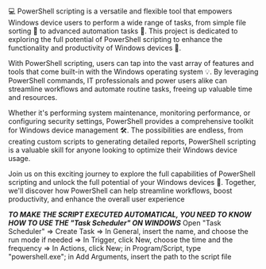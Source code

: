 💻 PowerShell scripting is a versatile and flexible tool that empowers Windows device users to perform a wide range of tasks, from simple file sorting 📂 to advanced automation tasks 🤖. This project is dedicated to exploring the full potential of PowerShell scripting to enhance the functionality and productivity of Windows devices 🚀.

With PowerShell scripting, users can tap into the vast array of features and tools that come built-in with the Windows operating system 💡. By leveraging PowerShell commands, IT professionals and power users alike can streamline workflows and automate routine tasks, freeing up valuable time and resources.

Whether it's performing system maintenance, monitoring performance, or configuring security settings, PowerShell provides a comprehensive toolkit for Windows device management 🛠️. The possibilities are endless, from creating custom scripts to generating detailed reports, PowerShell scripting is a valuable skill for anyone looking to optimize their Windows device usage.

Join us on this exciting journey to explore the full capabilities of PowerShell scripting and unlock the full potential of your Windows devices 🚀. Together, we'll discover how PowerShell can help streamline workflows, boost productivity, and enhance the overall user experience

***TO MAKE THE SCRIPT EXECUTED AUTOMATICAL, YOU NEED TO KNOW HOW TO USE THE "Task Scheduler" ON WINDOWS***
Open "Task Scheduler" => Create Task => In General, insert the name, and choose the run mode if needed => In Trigger, click New, choose the time and the frequency => In Actions, click New; in Program/Script, type "powershell.exe"; in Add Arguments, insert the path to the script file
